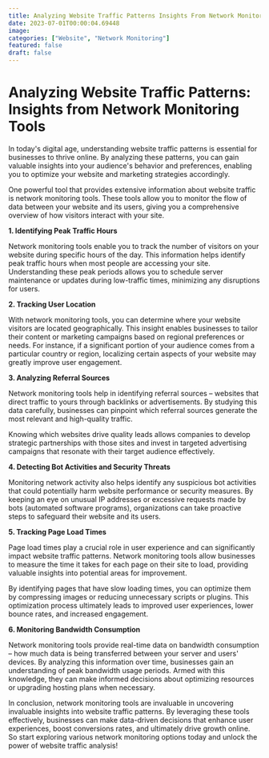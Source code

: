 ```yaml
---
title: Analyzing Website Traffic Patterns Insights From Network Monitoring Tools
date: 2023-07-01T00:00:04.69448
image: 
categories: ["Website", "Network Monitoring"]
featured: false
draft: false
---
```

# Analyzing Website Traffic Patterns: Insights from Network Monitoring Tools

In today's digital age, understanding website traffic patterns is essential for businesses to thrive online. By analyzing these patterns, you can gain valuable insights into your audience's behavior and preferences, enabling you to optimize your website and marketing strategies accordingly.

One powerful tool that provides extensive information about website traffic is network monitoring tools. These tools allow you to monitor the flow of data between your website and its users, giving you a comprehensive overview of how visitors interact with your site.

**1. Identifying Peak Traffic Hours**

Network monitoring tools enable you to track the number of visitors on your website during specific hours of the day. This information helps identify peak traffic hours when most people are accessing your site. Understanding these peak periods allows you to schedule server maintenance or updates during low-traffic times, minimizing any disruptions for users.

**2. Tracking User Location**

With network monitoring tools, you can determine where your website visitors are located geographically. This insight enables businesses to tailor their content or marketing campaigns based on regional preferences or needs. For instance, if a significant portion of your audience comes from a particular country or region, localizing certain aspects of your website may greatly improve user engagement.

**3. Analyzing Referral Sources**

Network monitoring tools help in identifying referral sources – websites that direct traffic to yours through backlinks or advertisements. By studying this data carefully, businesses can pinpoint which referral sources generate the most relevant and high-quality traffic.

Knowing which websites drive quality leads allows companies to develop strategic partnerships with those sites and invest in targeted advertising campaigns that resonate with their target audience effectively.

**4. Detecting Bot Activities and Security Threats**

Monitoring network activity also helps identify any suspicious bot activities that could potentially harm website performance or security measures.
By keeping an eye on unusual IP addresses or excessive requests made by bots (automated software programs), organizations can take proactive steps to safeguard their website and its users.

**5. Tracking Page Load Times**

Page load times play a crucial role in user experience and can significantly impact website traffic patterns. Network monitoring tools allow businesses to measure the time it takes for each page on their site to load, providing valuable insights into potential areas for improvement.

By identifying pages that have slow loading times, you can optimize them by compressing images or reducing unnecessary scripts or plugins. This optimization process ultimately leads to improved user experiences, lower bounce rates, and increased engagement.

**6. Monitoring Bandwidth Consumption**

Network monitoring tools provide real-time data on bandwidth consumption – how much data is being transferred between your server and users' devices.
By analyzing this information over time, businesses gain an understanding of peak bandwidth usage periods. Armed with this knowledge, they can make informed decisions about optimizing resources or upgrading hosting plans when necessary.

In conclusion, network monitoring tools are invaluable in uncovering invaluable insights into website traffic patterns. By leveraging these tools effectively, businesses can make data-driven decisions that enhance user experiences, boost conversions rates, and ultimately drive growth online.
So start exploring various network monitoring options today and unlock the power of website traffic analysis!